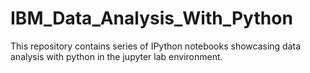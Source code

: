# IBM_Data_Analysis_With_Python
This repository contains series of IPython notebooks showcasing data analysis with python in the jupyter lab environment.

